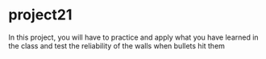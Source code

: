 # project21
In this project, you will have to practice and apply what you have learned in the class and test the reliability of the walls when bullets hit them
